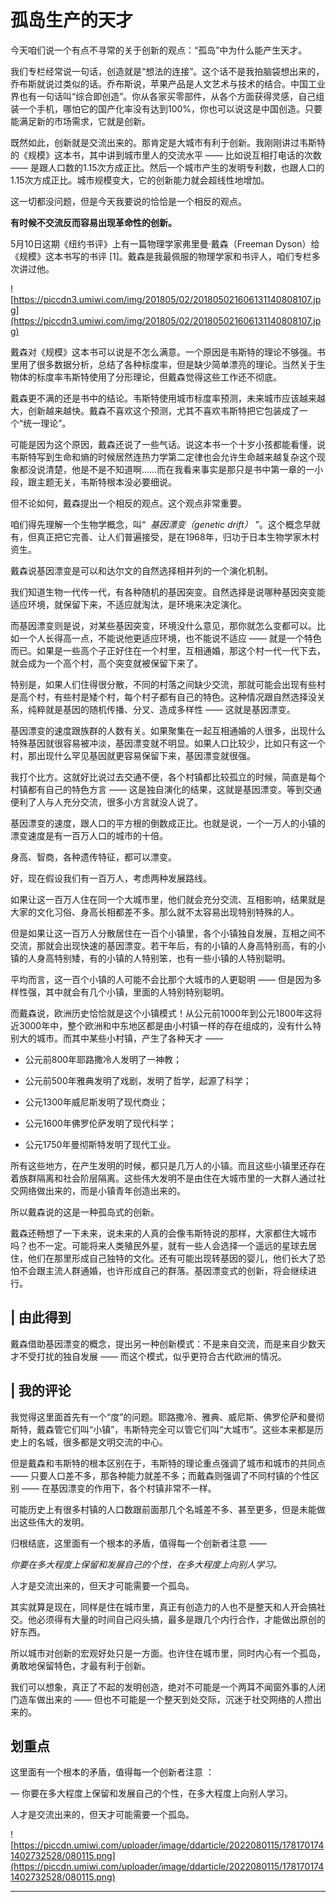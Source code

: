 # 孤岛生产的天才

今天咱们说一个有点不寻常的关于创新的观点：“孤岛”中为什么能产生天才。

我们专栏经常说一句话，创造就是“想法的连接”。这个话不是我拍脑袋想出来的，乔布斯就说过类似的话。乔布斯说，苹果产品是人文艺术与技术的结合。中国工业界也有一句话叫“综合即创造”。你从各家买零部件，从各个方面获得灵感，自己组装一个手机，哪怕它的国产化率没有达到100%，你也可以说这是中国创造。只要能满足新的市场需求，它就是创新。

既然如此，创新就是交流出来的。那肯定是大城市有利于创新。我刚刚讲过韦斯特的《规模》这本书，其中讲到城市里人的交流水平 —— 比如说互相打电话的次数 —— 是跟人口数的1.15次方成正比。然后一个城市产生的发明专利数，也跟人口的1.15次方成正比。城市规模变大，它的创新能力就会超线性地增加。

这一切都没问题，但是今天我要说的恰恰是一个相反的观点。

 **有时候不交流反而容易出现革命性的创新。**

5月10日这期《纽约书评》上有一篇物理学家弗里曼·戴森（Freeman Dyson）给《规模》这本书写的书评 [1]。戴森是我最佩服的物理学家和书评人，咱们专栏多次讲过他。

![https://piccdn3.umiwi.com/img/201805/02/201805021606131140808107.jpg](https://piccdn3.umiwi.com/img/201805/02/201805021606131140808107.jpg)

戴森对《规模》这本书可以说是不怎么满意。一个原因是韦斯特的理论不够强。书里用了很多数据分析，总结了各种标度率，但是缺少简单漂亮的理论。当然关于生物体的标度率韦斯特使用了分形理论，但戴森觉得这些工作还不彻底。

戴森更不满的还是书中的结论。韦斯特使用城市标度率预测，未来城市应该越来越大，创新越来越快。戴森不喜欢这个预测，尤其不喜欢韦斯特把它包装成了一个“统一理论”。

可能是因为这个原因，戴森还说了一些气话。说这本书一个十岁小孩都能看懂，说韦斯特写到生命和熵的时候居然连热力学第二定律也会允许生命越来越复杂这个现象都没说清楚，他是不是不知道啊……而在我看来事实是那只是书中第一章的一小段，跟主题无关，韦斯特根本没必要细说。

但不论如何，戴森提出一个相反的观点。这个观点非常重要。

咱们得先理解一个生物学概念，叫“  *基因漂变（genetic drift）* ”。这个概念早就有，但真正把它完善、让人们普遍接受，是在1968年，归功于日本生物学家木村资生。

戴森说基因漂变是可以和达尔文的自然选择相并列的一个演化机制。

我们知道生物一代传一代，有各种随机的基因突变。自然选择是说哪种基因突变能适应环境，就保留下来，不适应就淘汰，是环境来决定演化。

而基因漂变则是说，对某些基因突变，环境没什么意见，那你就怎么变都可以。比如一个人长得高一点，不能说他更适应环境，也不能说不适应 —— 就是一个特色而已。如果是一些高个子正好住在一个村里，互相通婚，那这个村一代一代下去，就会成为一个高个村，高个突变就被保留下来了。

特别是，如果人们住得很分散，不同的村落之间缺少交流，那就可能会出现有些村是高个村，有些村是矮个村，每个村子都有自己的特色。这种情况跟自然选择没关系，纯粹就是基因的随机传播、分叉、造成多样性 —— 这就是基因漂变。

基因漂变的速度跟族群的人数有关。如果聚集在一起互相通婚的人很多，出现什么特殊基因就很容易被冲淡，基因漂变就不明显。如果人口比较少，比如只有这一个村，那出现什么罕见基因就更容易保留下来，基因漂变就很强。

我打个比方。这就好比说过去交通不便，各个村镇都比较孤立的时候，简直是每个村镇都有自己的特色方言 —— 这是独自演化的结果，这就是基因漂变。等到交通便利了人与人充分交流，很多小方言就没人说了。

基因漂变的速度，跟人口的平方根的倒数成正比。也就是说，一个一万人的小镇的漂变速度是有一百万人口的城市的十倍。

身高、智商，各种遗传特征，都可以漂变。

好，现在假设我们有一百万人，考虑两种发展路线。

如果让这一百万人住在同一个大城市里，他们就会充分交流、互相影响，结果就是大家的文化习俗、身高长相都差不多。那么就不太容易出现特别特殊的人。

但是如果让这一百万人分散居住在一百个小镇里，各个小镇独自发展，互相之间不交流，那就会出现快速的基因漂变。若干年后，有的小镇的人身高特别高，有的小镇的人身高特别矮，有的小镇的人特别笨，也有一些小镇的人特别聪明。

平均而言，这一百个小镇的人可能不会比那个大城市的人更聪明 —— 但是因为多样性强，其中就会有几个小镇，里面的人特别特别聪明。

而戴森说，欧洲历史恰恰就是这个小镇模式！从公元前1000年到公元1800年这将近3000年中，整个欧洲和中东地区都是由小村镇一样的存在组成的，没有什么特别大的城市。而其中某些小村镇，产生了各种天才 ——

* 公元前800年耶路撒冷人发明了一神教；

* 公元前500年雅典发明了戏剧，发明了哲学，起源了科学；

* 公元1300年威尼斯发明了现代商业；

* 公元1600年佛罗伦萨发明了现代科学；

* 公元1750年曼彻斯特发明了现代工业。

所有这些地方，在产生发明的时候，都只是几万人的小镇。而且这些小镇里还存在着族群隔离和社会阶层隔离。这些伟大发明不是由住在大城市里的一大群人通过社交网络做出来的，而是小镇青年创造出来的。

所以戴森说的这是一种孤岛式的创新。

戴森还畅想了一下未来，说未来的人真的会像韦斯特说的那样，大家都住大城市吗？也不一定。可能将来人类殖民外星，就有一些人会选择一个遥远的星球去居住，他们在那里形成自己独特的文化。还有可能出现转基因的婴儿，他们长大了恐怕不会跟主流人群通婚，也许形成自己的群落。基因漂变式的创新，将会继续进行。

## | 由此得到

戴森借助基因漂变的概念，提出另一种创新模式：不是来自交流，而是来自少数天才不受打扰的独自发展 —— 而这个模式，似乎更符合古代欧洲的情况。

## | 我的评论

我觉得这里面首先有一个“度”的问题。耶路撒冷、雅典、威尼斯、佛罗伦萨和曼彻斯特，戴森管它们叫“小镇”，韦斯特完全可以管它们叫“大城市”。这些本来都是历史上的名城，很多都是文明交流的中心。

但是戴森和韦斯特的根本区别在于，韦斯特的理论重点强调了城市和城市的共同点 —— 只要人口差不多，那各种能力就差不多；而戴森则强调了不同村镇的个性区别 —— 在基因漂变的作用下，各个村镇非常不一样。

可能历史上有很多村镇的人口数跟前面那几个名城差不多、甚至更多，但是未能做出这些伟大的发明。

归根结底，这里面有一个根本的矛盾，值得每一个创新者注意 ——

 *你要在多大程度上保留和发展自己的个性，在多大程度上向别人学习。*

人才是交流出来的，但天才可能需要一个孤岛。

其实就算是现在，同样是住在城市里，真正有创造力的人也不是整天和人开会搞社交。他必须得有大量的时间自己闷头搞，最多是跟几个内行合作，才能做出原创的好东西。

所以城市对创新的宏观好处只是一方面。也许住在城市里，同时内心有一个孤岛，勇敢地保留特色，才最有利于创新。

我们可以想象，真正了不起的发明创造，绝对不可能是一个两耳不闻窗外事的人闭门造车做出来的 —— 但也不可能是一个整天到处交际，沉迷于社交网络的人攒出来的。

## 划重点

这里面有一个根本的矛盾，值得每一个创新者注意 ：

— 你要在多大程度上保留和发展自己的个性，在多大程度上向别人学习。

人才是交流出来的，但天才可能需要一个孤岛。

![https://piccdn.umiwi.com/uploader/image/ddarticle/2022080115/1781701741402732528/080115.png](https://piccdn.umiwi.com/uploader/image/ddarticle/2022080115/1781701741402732528/080115.png)

---
